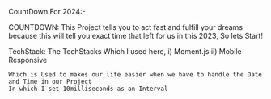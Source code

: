 CountDown For 2024:-

COUNTDOWN:
    This Project tells you to act fast and fulfill your dreams because this will tell you exact time that left for us in this 2023, So lets Start!

TechStack:
    The TechStacks Which I used here,
        i) Moment.js
        ii) Mobile Responsive

    Which is Used to makes our life easier when we have to handle the Date and Time in our Project
    In which I set 10milliseconds as an Interval
